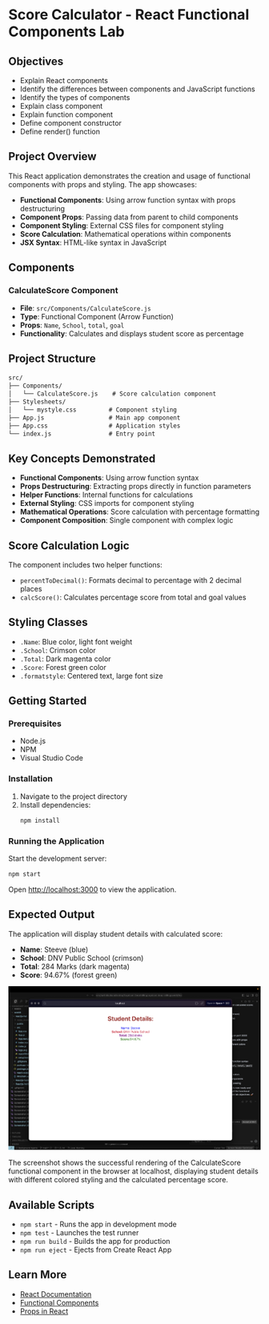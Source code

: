# Score Calculator - React Functional Components Lab

## Objectives

- Explain React components
- Identify the differences between components and JavaScript functions
- Identify the types of components
- Explain class component
- Explain function component
- Define component constructor
- Define render() function

## Project Overview

This React application demonstrates the creation and usage of functional components with props and styling. The app showcases:

- **Functional Components**: Using arrow function syntax with props destructuring
- **Component Props**: Passing data from parent to child components
- **Component Styling**: External CSS files for component styling
- **Score Calculation**: Mathematical operations within components
- **JSX Syntax**: HTML-like syntax in JavaScript

## Components

### CalculateScore Component
- **File**: `src/Components/CalculateScore.js`
- **Type**: Functional Component (Arrow Function)
- **Props**: `Name`, `School`, `total`, `goal`
- **Functionality**: Calculates and displays student score as percentage

## Project Structure

```
src/
├── Components/
│   └── CalculateScore.js    # Score calculation component
├── Stylesheets/
│   └── mystyle.css         # Component styling
├── App.js                  # Main app component
├── App.css                 # Application styles
└── index.js                # Entry point
```

## Key Concepts Demonstrated

- **Functional Components**: Using arrow function syntax
- **Props Destructuring**: Extracting props directly in function parameters
- **Helper Functions**: Internal functions for calculations
- **External Styling**: CSS imports for component styling
- **Mathematical Operations**: Score calculation with percentage formatting
- **Component Composition**: Single component with complex logic

## Score Calculation Logic

The component includes two helper functions:
- `percentToDecimal()`: Formats decimal to percentage with 2 decimal places
- `calcScore()`: Calculates percentage score from total and goal values

## Styling Classes

- `.Name`: Blue color, light font weight
- `.School`: Crimson color
- `.Total`: Dark magenta color
- `.Score`: Forest green color
- `.formatstyle`: Centered text, large font size

## Getting Started

### Prerequisites

- Node.js
- NPM
- Visual Studio Code

### Installation

1. Navigate to the project directory
2. Install dependencies:
   ```bash
   npm install
   ```

### Running the Application

Start the development server:
```bash
npm start
```

Open [http://localhost:3000](http://localhost:3000) to view the application.

## Expected Output

The application will display student details with calculated score:
- **Name**: Steeve (blue)
- **School**: DNV Public School (crimson)
- **Total**: 284 Marks (dark magenta)
- **Score**: 94.67% (forest green)

![Score Calculator Output](score-calculator-output.png)

The screenshot shows the successful rendering of the CalculateScore functional component in the browser at localhost, displaying student details with different colored styling and the calculated percentage score.

## Available Scripts

- `npm start` - Runs the app in development mode
- `npm test` - Launches the test runner
- `npm run build` - Builds the app for production
- `npm run eject` - Ejects from Create React App

## Learn More

- [React Documentation](https://reactjs.org/)
- [Functional Components](https://reactjs.org/docs/components-and-props.html)
- [Props in React](https://reactjs.org/docs/components-and-props.html#props-are-read-only)
